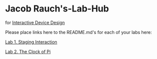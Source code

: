 # Jacob Rauch's-Lab-Hub
for [Interactive Device Design](https://github.com/FAR-Lab/Developing-and-Designing-Interactive-Devices/)

Please place links here to the README.md's for each of your labs here:

[Lab 1. Staging Interaction](https://github.com/jrauch97/Interactive-Lab-Hub/tree/Spring2021/Lab%201/)

[Lab 2. The Clock of Pi](https://github.com/jrauch97/Interactive-Lab-Hub/tree/Spring2021/Lab%202/)
